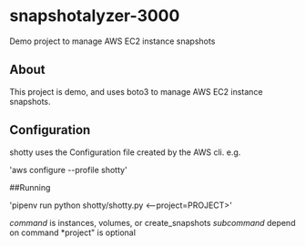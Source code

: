 # snapshotalyzer-3000
Demo project to manage AWS EC2 instance snapshots

## About

This project is demo, and uses boto3 to manage AWS EC2 instance snapshots.

## Configuration

shotty uses the Configuration file created by the AWS cli. e.g.

'aws configure --profile shotty'

##Running

'pipenv run python shotty/shotty.py <command> <subcommand> <--project=PROJECT>'

*command* is instances, volumes, or create_snapshots
*subcommand* depend on command
*project" is optional
